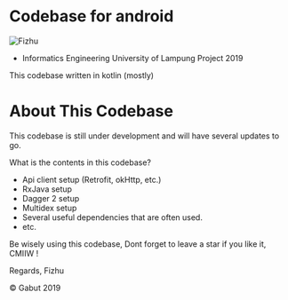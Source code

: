 # Codebase for android
 ![Fizhu](https://trello.com/c/bcVwTtxc/42-nitip)
- Informatics Engineering University of Lampung Project 2019

This codebase written in kotlin (mostly)

# About This Codebase

This codebase is still under development and will have several updates to go.

What is the contents in this codebase?
- Api client setup (Retrofit, okHttp, etc.)
- RxJava setup
- Dagger 2 setup
- Multidex setup
- Several useful dependencies that are often used.
- etc.

Be wisely using this codebase,
Dont forget to leave a star if you like it, CMIIW !

Regards, Fizhu

© Gabut 2019
